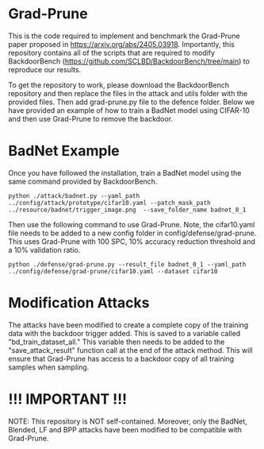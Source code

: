 # Grad-Prune
This is the code required to implement and benchmark the Grad-Prune paper proposed in https://arxiv.org/abs/2405.03918. Importantly, this repository contains all of the scripts that are required to modify BackdoorBench (https://github.com/SCLBD/BackdoorBench/tree/main) to reproduce our results.

To get the repository to work, please download the BackdoorBench repository and then replace the files in the attack and utils folder with the provided files. Then add grad-prune.py file to the defence folder. Below we have provided an example of how to train a BadNet model using CIFAR-10 and then use Grad-Prune to remove the backdoor.

# BadNet Example
Once you have followed the installation, train a BadNet model using the same command provided by BackdoorBench.
```
python ./attack/badnet.py --yaml_path ../config/attack/prototype/cifar10.yaml --patch_mask_path ../resource/badnet/trigger_image.png  --save_folder_name badnet_0_1
```
Then use the following command to use Grad-Prune. Note, the cifar10.yaml file needs to be added to a new config folder in config/defense/grad-prune. This uses Grad-Prune with 100 SPC, 10% accuracy reduction threshold and a 10% validation ratio.
```
python ./defense/grad-prune.py --result_file badnet_0_1 --yaml_path ../config/defense/grad-prune/cifar10.yaml --dataset cifar10
```

# Modification Attacks
The attacks have been modified to create a complete copy of the training data with the backdoor trigger added. This is saved to a variable called "bd_train_dataset_all." This variable then needs to be added to the "save_attack_result" function call at the end of the attack method. This will ensure that Grad-Prune has access to a backdoor copy of all training samples when sampling.

# !!! IMPORTANT !!!
NOTE: This repository is NOT self-contained. Moreover, only the BadNet, Blended, LF and BPP attacks have been modified to be compatible with Grad-Prune. 
